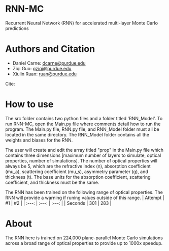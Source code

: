 # RNN-MC
Recurrent Neural Network (RNN) for accelerated multi-layer Monte Carlo predictions
# Authors and Citation
- Daniel Carne: dcarne@purdue.edu
- Ziqi Guo: gziqi@purdue.edu
- Xiulin Ruan: ruan@purdue.edu

Cite:
# How to use
The src folder contains two python files and a folder titled 'RNN_Model'. To run RNN-MC, open the Main.py file where comments detail how to run the program. The Main.py file, RNN.py file, and RNN_Model folder must all be located in the same directory. The RNN_Model folder contains all the weights and biases for the RNN.

The user will create and edit the array titled "prop" in the Main.py file which contains three dimensions [maximum number of layers to simulate, optical properties, number of simulations]. The number of optical properties will always be 5, which are the refractive index (n), absorption coefficient (mu_a), scattering coefficient (mu_s), asymmetry parameter (g), and thickness (t). The base units for the absorption coefficient, scattering coefficient, and thickness must be the same.

The RNN has been trained on the following range of optical properties. The RNN will provide a warning if runing values outside of this range.
| Attempt | #1    | #2    |
| :---:   | :---: | :---: |
| Seconds | 301   | 283   |
# About
The RNN here is trained on 224,000 plane-parallel Monte Carlo simulations across a broad range of optical properties to provide up to 1000x speedup.
